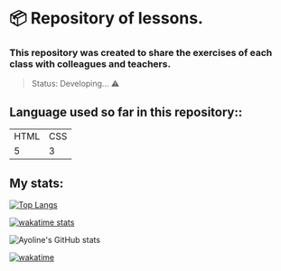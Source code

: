 # 📦 Repository of lessons.

### This repository was created to share the exercises of each class with colleagues and teachers.

> Status: Developing... ⚠️ 
## Language used so far in this repository::

<table>
    <tr>
        <td>HTML</td>
        <td>CSS</td>
    </tr>
        <tr>
        <td>5</td>
        <td>3</td>
    </tr>
</table>

## My stats:

[![Top Langs](https://github-readme-stats.vercel.app/api/top-langs/?username=ayoline&layout=compact)](https://github.com/ayoline/ayoline.github.io)

[![wakatime stats](https://github-readme-stats.vercel.app/api/wakatime?username=ayoline&layout=compact)](https://wakatime.com/@b5a60b2c-4302-4698-a232-2e6cf19ddd4e)

![Ayoline's GitHub stats](https://github-readme-stats.vercel.app/api?username=ayoline&hide=issues&show_icons=true)

[![wakatime](https://wakatime.com/badge/user/b5a60b2c-4302-4698-a232-2e6cf19ddd4e.svg)](https://wakatime.com/@b5a60b2c-4302-4698-a232-2e6cf19ddd4e)
